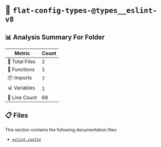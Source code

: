 # 📁 `flat-config-types-@types__eslint-v8`

## 📊 Analysis Summary For Folder

| Metric | Count |
|--------|-------|
| 📁 Total Files | 2 |
| 🔧 Functions | 1 |
| 📦 Imports | 7 |
| 📊 Variables | 1 |
| 🔢 Line Count | 68 |


## 📋 Files

This section contains the following documentation files:

- [`eslint.config`](./eslint.config.md)